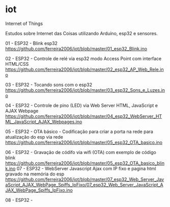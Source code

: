 # iot
Internet of Things

Estudos sobre Internet das Coisas utilizando Arduíno, esp32 e sensores.


01 - ESP32 - Blink esp32
	https://github.com/ferreira2006/iot/blob/master/01_esp32_Blink.ino

02 - ESP32 - Controle de relé via esp32 modo Access Point com interface HTML/CSS
	https://github.com/ferreira2006/iot/blob/master/02_esp32_AP_Web_Rele.ino

03 - ESP32 - Tocando sons com o esp32
	https://github.com/ferreira2006/iot/blob/master/03_esp32_Sons_e_Luzes.ino
		
04 - ESP32 - Controle de pino (LED) via Web Server HTML, JavaScript e AJAX Webpage
	https://github.com/ferreira2006/iot/blob/master/04_esp32_WebServer_HTML_JavaScript_AJAX_Webpages.ino
	
05 - ESP32 - OTA básico - Codificação para criar a porta na rede para atualização do esp via rede
	https://github.com/ferreira2006/iot/blob/master/05_esp32_OTA_basico.ino
	
06 - ESP32 - Gravação de códifo via wifi (OTA) com exemplo de código blink
	https://github.com/ferreira2006/iot/blob/master/05_esp32_OTA_basico_blink.ino
07 - ESP32 - WebServer Javascript Ajax com IP fixo e pagina html gravado na memória do esp 
 https://github.com/ferreira2006/iot/blob/master/07_esp32_Web_Server_JavaScript_AJAX_WebPage_Spiffs_IpFixo/07_esp32_Web_Server_JavaScript_AJAX_WebPage_Spiffs_IpFixo.ino

08 - ESP32 - 
